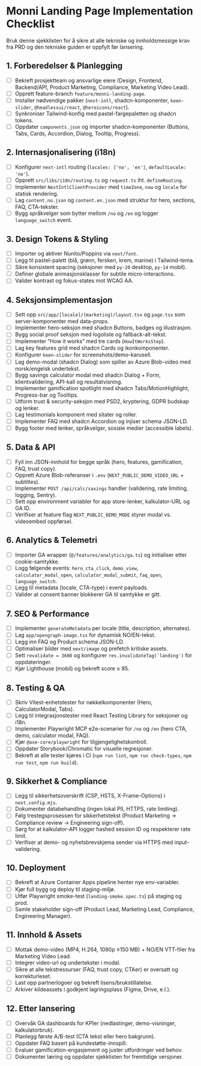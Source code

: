 # Monni Landing Page Implementation Checklist

Bruk denne sjekklisten for å sikre at alle tekniske og innholdsmessige krav fra PRD og den tekniske guiden er oppfylt før lansering.

## 1. Forberedelser & Planlegging
- [ ] Bekreft prosjektteam og ansvarlige eiere (Design, Frontend, Backend/API, Product Marketing, Compliance, Marketing Video Lead).
- [ ] Opprett feature-branch `feature/monni-landing-page`.
- [ ] Installer nødvendige pakker (`next-intl`, shadcn-komponenter, `keen-slider`, `@headlessui/react`, `@heroicons/react`).
- [ ] Synkroniser Tailwind-konfig med pastel-fargepaletten og shadcn tokens.
- [ ] Oppdater `components.json` og importer shadcn-komponenter (Buttons, Tabs, Cards, Accordion, Dialog, Tooltip, Progress).

## 2. Internasjonalisering (i18n)
- [ ] Konfigurer `next-intl` routing (`locales: ['no', 'en']`, `defaultLocale: 'no'`).
- [ ] Opprett `src/libs/i18n/routing.ts` og `request.ts` iht. `defineRouting`.
- [ ] Implementer `NextIntlClientProvider` med `timeZone`, `now` og `locale` for statisk rendering.
- [ ] Lag `content.no.json` og `content.en.json` med struktur for hero, sections, FAQ, CTA-tekster.
- [ ] Bygg språkvelger som bytter mellom `/no` og `/en` og logger `language_switch` event.

## 3. Design Tokens & Styling
- [ ] Importer og aktiver Nunito/Poppins via `next/font`.
- [ ] Legg til pastel-palett (blå, grønn, fersken, krem, marine) i Tailwind-tema.
- [ ] Sikre konsistent spacing (seksjoner med `py-20` desktop, `py-14` mobil).
- [ ] Definer globale animasjonsklasser for subtile micro-interactions.
- [ ] Valider kontrast og fokus-states mot WCAG AA.

## 4. Seksjonsimplementasjon
- [ ] Sett opp `src/app/[locale]/(marketing)/layout.tsx` og `page.tsx` som server-komponenter med data-props.
- [ ] Implementer hero-seksjon med shadcn Buttons, badges og illustrasjon.
- [ ] Bygg social proof seksjon med logoliste og fallback-alt-tekst.
- [ ] Implementer “How it works” med tre cards (`HowItWorksStep`).
- [ ] Lag key features grid med shadcn Cards og ikonkomponenter.
- [ ] Konfigurer `keen-slider` for screenshots/demo-karusell.
- [ ] Lag demo-modal (shadcn Dialog) som spiller av Azure Blob-video med norsk/engelsk undertekst.
- [ ] Bygg savings calculator modal med shadcn Dialog + Form, klientvalidering, API-kall og resultatvisning.
- [ ] Implementer gamification spotlight med shadcn Tabs/MotionHighlight, Progress-bar og Tooltips.
- [ ] Utform trust & security-seksjon med PSD2, kryptering, GDPR budskap og lenker.
- [ ] Lag testimonials komponent med sitater og roller.
- [ ] Implementer FAQ med shadcn Accordion og injiser schema JSON-LD.
- [ ] Bygg footer med lenker, språkvelger, sosiale medier (accessible labels).

## 5. Data & API
- [ ] Fyll inn JSON-innhold for begge språk (hero, features, gamification, FAQ, trust copy).
- [ ] Opprett Azure Blob-referanser i `.env` (`NEXT_PUBLIC_DEMO_VIDEO_URL` + subtitles).
- [ ] Implementer `POST /api/calc/savings` handler (validering, rate limiting, logging, Sentry).
- [ ] Sett opp environment variabler for app store-lenker, kalkulator-URL og GA ID.
- [ ] Verifiser at feature flag `NEXT_PUBLIC_DEMO_MODE` styrer modal vs. videoembed oppførsel.

## 6. Analytics & Telemetri
- [ ] Importer GA wrapper (`@/features/analytics/ga.ts`) og initialiser etter cookie-samtykke.
- [ ] Logg følgende events: `hero_cta_click`, `demo_view`, `calculator_modal_open`, `calculator_modal_submit`, `faq_open`, `language_switch`.
- [ ] Legg til metadata (locale, CTA-type) i event payloads.
- [ ] Valider at consent banner blokkerer GA til samtykke er gitt.

## 7. SEO & Performance
- [ ] Implementer `generateMetadata` per locale (title, description, alternates).
- [ ] Lag `app/opengraph-image.tsx` for dynamisk NO/EN-tekst.
- [ ] Legg inn FAQ og Product schema JSON-LD.
- [ ] Optimaliser bilder med `next/image` og prefetch kritiske assets.
- [ ] Sett `revalidate = 3600` og konfigurer `res.invalidateTag('landing')` for oppdateringer.
- [ ] Kjør Lighthouse (mobil) og bekreft score ≥ 85.

## 8. Testing & QA
- [ ] Skriv Vitest-enhetstester for nøkkelkomponenter (Hero, CalculatorModal, Tabs).
- [ ] Legg til integrasjonstester med React Testing Library for seksjoner og i18n.
- [ ] Implementer Playwright MCP e2e-scenarier for `/no` og `/en` (hero CTA, demo, calculator modal, FAQ).
- [ ] Kjør `@axe-core/playwright` for tilgjengelighetskontroll.
- [ ] Oppdater Storybook/Chromatic for visuelle regresjoner.
- [ ] Bekreft at alle tester kjøres i CI (`npm run lint`, `npm run check-types`, `npm run test`, `npm run build`).

## 9. Sikkerhet & Compliance
- [ ] Legg til sikkerhetsoverskrift (CSP, HSTS, X-Frame-Options) i `next.config.mjs`.
- [ ] Dokumenter databehandling (ingen lokal PII, HTTPS, rate limiting).
- [ ] Følg trestegsprosessen for sikkerhetstekst (Product Marketing → Compliance review → Engineering sign-off).
- [ ] Sørg for at kalkulator-API logger hashed session ID og respekterer rate limit.
- [ ] Verifiser at demo- og nyhetsbrevskjema sender via HTTPS med input-validering.

## 10. Deployment
- [ ] Bekreft at Azure Container Apps pipeline henter nye env-variabler.
- [ ] Kjør full bygg og deploy til staging-miljø.
- [ ] Utfør Playwright smoke-test (`landing-smoke.spec.ts`) på staging og prod.
- [ ] Samle stakeholder sign-off (Product Lead, Marketing Lead, Compliance, Engineering Manager).

## 11. Innhold & Assets
- [ ] Mottak demo-video (MP4, H.264, 1080p ≤150 MB) + NO/EN VTT-filer fra Marketing Video Lead.
- [ ] Integrer video-url og undertekster i modal.
- [ ] Sikre at alle tekstressurser (FAQ, trust copy, CTAer) er oversatt og korrekturleset.
- [ ] Last opp partnerlogoer og bekreft lisens/brukstillatelse.
- [ ] Arkiver kildeassets i godkjent lagringsplass (Figma, Drive, e.l.).

## 12. Etter lansering
- [ ] Overvåk GA dashboards for KPIer (nedlastinger, demo-visninger, kalkulatorbruk).
- [ ] Planlegg første A/B-test (CTA tekst eller hero bakgrunn).
- [ ] Oppdater FAQ basert på kundestøtte-innspill.
- [ ] Evaluer gamification-engasjement og juster utfordringer ved behov.
- [ ] Dokumenter læring og oppdater sjekklisten for fremtidige versjoner.
